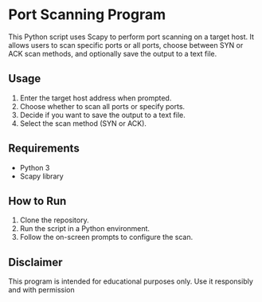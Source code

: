 # Port Scanning Program

This Python script uses Scapy to perform port scanning on a target host. It allows users to scan specific ports or all ports, choose between SYN or ACK scan methods, and optionally save the output to a text file.

## Usage

1. Enter the target host address when prompted.
2. Choose whether to scan all ports or specify ports.
3. Decide if you want to save the output to a text file.
4. Select the scan method (SYN or ACK).

## Requirements

- Python 3
- Scapy library

## How to Run

1. Clone the repository.
2. Run the script in a Python environment.
3. Follow the on-screen prompts to configure the scan.

## Disclaimer

This program is intended for educational purposes only. Use it responsibly and with permission
